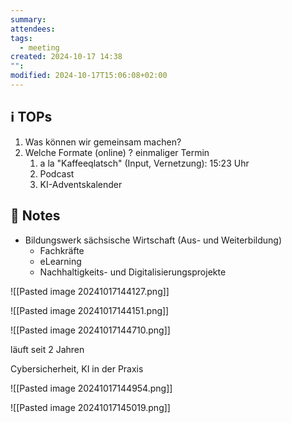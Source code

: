 ```yaml
---
summary: 
attendees: 
tags:
  - meeting
created: 2024-10-17 14:38
"": 
modified: 2024-10-17T15:06:08+02:00
---
```

## ℹ TOPs
1. Was können wir gemeinsam machen?
2. Welche Formate (online) ? einmaliger Termin
	1. a la "Kaffeeqlatsch" (Input, Vernetzung): 15:23 Uhr
	2. Podcast
	3. KI-Adventskalender

##  📝 Notes
- Bildungswerk sächsische Wirtschaft (Aus- und Weiterbildung)
	- Fachkräfte
	- eLearning
	- Nachhaltigkeits- und Digitalisierungsprojekte

![[Pasted image 20241017144127.png]]

![[Pasted image 20241017144151.png]]

![[Pasted image 20241017144710.png]]

läuft seit 2 Jahren

Cybersicherheit, KI in der Praxis

![[Pasted image 20241017144954.png]]

![[Pasted image 20241017145019.png]]